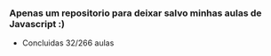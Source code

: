 ### Apenas um repositorio para deixar salvo minhas aulas de Javascript :)

* Concluidas 32/266 aulas
